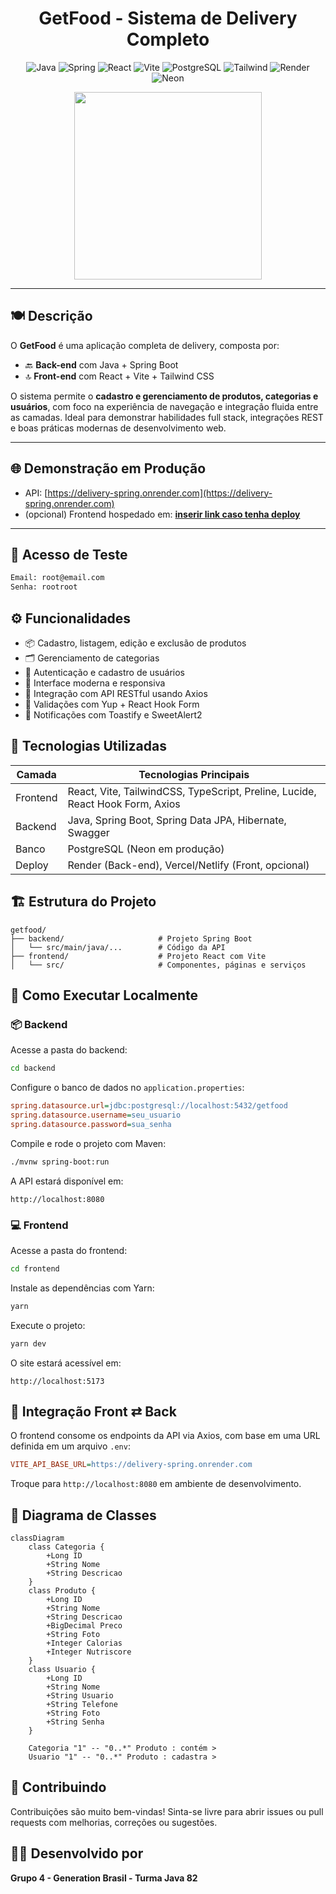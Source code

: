 
<div align="center">

# GetFood - Sistema de Delivery Completo

![Java](https://img.shields.io/badge/java-%23ED8B00.svg?style=for-the-badge&logo=openjdk&logoColor=white)
![Spring](https://img.shields.io/badge/spring-%236DB33F.svg?style=for-the-badge&logo=spring&logoColor=white)
![React](https://img.shields.io/badge/react-%2361DAFB.svg?style=for-the-badge&logo=react&logoColor=black)
![Vite](https://img.shields.io/badge/vite-%23646CFF.svg?style=for-the-badge&logo=vite&logoColor=white)
![PostgreSQL](https://img.shields.io/badge/postgresql-%234479A1.svg?style=for-the-badge&logo=postgresql&logoColor=white)
![Tailwind](https://img.shields.io/badge/tailwind-%2338B2AC.svg?style=for-the-badge&logo=tailwind-css&logoColor=white)
![Render](https://img.shields.io/badge/render-%23000000.svg?style=for-the-badge&logo=render&logoColor=white)
![Neon](https://img.shields.io/badge/neon-%2300FFFF.svg?style=for-the-badge&logo=neon&logoColor=black)

</div>

<div align="center">
   <img src="https://ik.imagekit.io/eduardotosta/delivery_spring/logo_laranja.jpg_ex=6841d7ac&is=6840862c&hm=fe55fe3707e10ef10a96dd89add1da6b23ed3fa306aa03ac8a649a94ed7f96e7&?updatedAt=1749059146131" width="300"/>
</div>

---

## 🍽️ Descrição

O **GetFood** é uma aplicação completa de delivery, composta por:

- 🔙 **Back-end** com Java + Spring Boot
- 🔝 **Front-end** com React + Vite + Tailwind CSS

O sistema permite o **cadastro e gerenciamento de produtos, categorias e usuários**, com foco na experiência de navegação e integração fluida entre as camadas. Ideal para demonstrar habilidades full stack, integrações REST e boas práticas modernas de desenvolvimento web.

---

## 🌐 Demonstração em Produção

- API: [https://delivery-spring.onrender.com](https://delivery-spring.onrender.com)
- (opcional) Frontend hospedado em: **[inserir link caso tenha deploy](#)**

---

## 🧪 Acesso de Teste

```txt
Email: root@email.com
Senha: rootroot
```

## ⚙️ Funcionalidades

- 📦 Cadastro, listagem, edição e exclusão de produtos
- 🗂️ Gerenciamento de categorias
- 👥 Autenticação e cadastro de usuários
- 📲 Interface moderna e responsiva
- 🔄 Integração com API RESTful usando Axios
- 🔐 Validações com Yup + React Hook Form
- 🔔 Notificações com Toastify e SweetAlert2

## 🧰 Tecnologias Utilizadas

| Camada    | Tecnologias Principais |
|-----------|-------------------------|
| Frontend  | React, Vite, TailwindCSS, TypeScript, Preline, Lucide, React Hook Form, Axios |
| Backend   | Java, Spring Boot, Spring Data JPA, Hibernate, Swagger |
| Banco     | PostgreSQL (Neon em produção) |
| Deploy    | Render (Back-end), Vercel/Netlify (Front, opcional) |

## 🏗️ Estrutura do Projeto

```
getfood/
├── backend/                     # Projeto Spring Boot
│   └── src/main/java/...        # Código da API
├── frontend/                    # Projeto React com Vite
│   └── src/                     # Componentes, páginas e serviços
```

## 🚀 Como Executar Localmente

### 📦 Backend

Acesse a pasta do backend:

```bash
cd backend
```

Configure o banco de dados no `application.properties`:

```ini
spring.datasource.url=jdbc:postgresql://localhost:5432/getfood
spring.datasource.username=seu_usuario
spring.datasource.password=sua_senha
```

Compile e rode o projeto com Maven:

```bash
./mvnw spring-boot:run
```

A API estará disponível em:

```
http://localhost:8080
```

### 💻 Frontend

Acesse a pasta do frontend:

```bash
cd frontend
```

Instale as dependências com Yarn:

```bash
yarn
```

Execute o projeto:

```bash
yarn dev
```

O site estará acessível em:

```
http://localhost:5173
```

## 📡 Integração Front ⇄ Back

O frontend consome os endpoints da API via Axios, com base em uma URL definida em um arquivo `.env`:

```ini
VITE_API_BASE_URL=https://delivery-spring.onrender.com
```

Troque para `http://localhost:8080` em ambiente de desenvolvimento.

## 📌 Diagrama de Classes

```mermaid
classDiagram
    class Categoria {
        +Long ID
        +String Nome
        +String Descricao
    }
    class Produto {
        +Long ID
        +String Nome
        +String Descricao
        +BigDecimal Preco
        +String Foto
        +Integer Calorias
        +Integer Nutriscore
    }
    class Usuario {
        +Long ID
        +String Nome
        +String Usuario
        +String Telefone
        +String Foto
        +String Senha
    }

    Categoria "1" -- "0..*" Produto : contém >
    Usuario "1" -- "0..*" Produto : cadastra >
```

## 🤝 Contribuindo

Contribuições são muito bem-vindas! Sinta-se livre para abrir issues ou pull requests com melhorias, correções ou sugestões.

## 👨‍💻 Desenvolvido por

**Grupo 4 - Generation Brasil - Turma Java 82**
